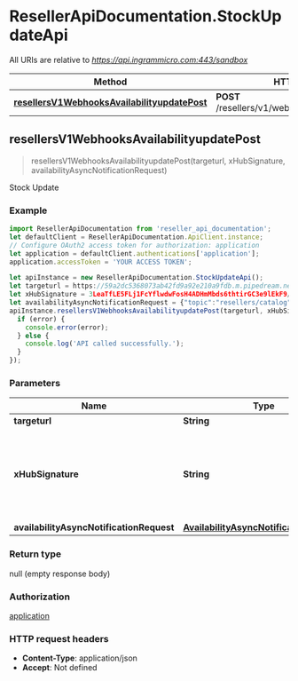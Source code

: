 # ResellerApiDocumentation.StockUpdateApi

All URIs are relative to *https://api.ingrammicro.com:443/sandbox*

Method | HTTP request | Description
------------- | ------------- | -------------
[**resellersV1WebhooksAvailabilityupdatePost**](StockUpdateApi.md#resellersV1WebhooksAvailabilityupdatePost) | **POST** /resellers/v1/webhooks/availabilityupdate | Stock Update



## resellersV1WebhooksAvailabilityupdatePost

> resellersV1WebhooksAvailabilityupdatePost(targeturl, xHubSignature, availabilityAsyncNotificationRequest)

Stock Update

### Example

```javascript
import ResellerApiDocumentation from 'reseller_api_documentation';
let defaultClient = ResellerApiDocumentation.ApiClient.instance;
// Configure OAuth2 access token for authorization: application
let application = defaultClient.authentications['application'];
application.accessToken = 'YOUR ACCESS TOKEN';

let apiInstance = new ResellerApiDocumentation.StockUpdateApi();
let targeturl = https://59a2dc5368073ab42fd9a92e210a9fdb.m.pipedream.net/; // String | The webhook url where the request needs to sent.
let xHubSignature = 3LeaTfLE5FLj1FcYflwdwFosH4ADHmMbds6thtirGC3e9lEkF9/1pt4T2fQQGlxf40EznDBER0b60M75K6ZW0A==; // String | Ingram Micro creates a signature token by use of a secret key + Event ID. The algorithm to generate the secret ley is given at link https://developer.ingrammicro.com/reseller/article/how-use-webhook-secret-key. Use the event Id in the below sample along with your secret key to generate the key. Alternatively, to send try this out, use a random text to see how it works.
let availabilityAsyncNotificationRequest = {"topic":"resellers/catalog","event":"im::updated","eventTimeStamp":"2021-11-01T13:02:06.369Z","eventId":"AH7ESSIWSIO22Y77DD","resource":[{"eventType":"IM::STOCK_UPDATE","ingramPartNumber":"5CX579","vendorPartNumber":"710412-001-BTI","vendorName":"BATTERY TECHNOLOGY INC.","upcCode":"0886734869201","skuStatus":null,"backOrderFlag":"Y","totalAvailability":"120","links":[{"topic":"orders","href":"/resellers/v5/catalog/5CX579","type":"GET"}]},{"eventType":"IM::STOCK_UPDATE","ingramPartNumber":"5CT275","vendorPartNumber":"AC-U90W-HP","vendorName":"BATTERY TECHNOLOGY INC.","upcCode":"0745473120182","skuStatus":null,"backOrderFlag":"Y","totalAvailability":"120","links":[{"topic":"orders","href":"/resellers/v5/catalog/5CT275","type":"GET"}]}]}; // AvailabilityAsyncNotificationRequest | 
apiInstance.resellersV1WebhooksAvailabilityupdatePost(targeturl, xHubSignature, availabilityAsyncNotificationRequest, (error, data, response) => {
  if (error) {
    console.error(error);
  } else {
    console.log('API called successfully.');
  }
});
```

### Parameters


Name | Type | Description  | Notes
------------- | ------------- | ------------- | -------------
 **targeturl** | **String**| The webhook url where the request needs to sent. | 
 **xHubSignature** | **String**| Ingram Micro creates a signature token by use of a secret key + Event ID. The algorithm to generate the secret ley is given at link https://developer.ingrammicro.com/reseller/article/how-use-webhook-secret-key. Use the event Id in the below sample along with your secret key to generate the key. Alternatively, to send try this out, use a random text to see how it works. | 
 **availabilityAsyncNotificationRequest** | [**AvailabilityAsyncNotificationRequest**](AvailabilityAsyncNotificationRequest.md)|  | 

### Return type

null (empty response body)

### Authorization

[application](../README.md#application)

### HTTP request headers

- **Content-Type**: application/json
- **Accept**: Not defined

